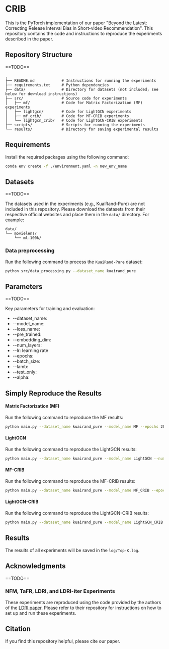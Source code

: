 # CRIB
This is the PyTorch implementation of our paper "Beyond the Latest: Correcting Release Interval Bias in Short-video Recommendation". This repository contains the code and instructions to reproduce the experiments described in the paper.

## Repository Structure

==TODO==

```
.
├── README.md            # Instructions for running the experiments
├── requirements.txt     # Python dependencies
├── data/                # Directory for datasets (not included; see below for download instructions)
├── src/                 # Source code for experiments
│   ├── mf/              # Code for Matrix Factorization (MF) experiments
│   ├── lightgcn/        # Code for LightGCN experiments
│   ├── mf_crib/         # Code for MF-CRIB experiments
│   └── lightgcn_crib/   # Code for LightGCN-CRIB experiments
├── scripts/             # Scripts for running the experiments
└── results/             # Directory for saving experimental results
```

## Requirements

Install the required packages using the following command:

```bash
conda env create -f ./environment.yaml -n new_env_name
```

## Datasets

==TODO==

The datasets used in the experiments (e.g., KuaiRand-Pure) are not included in this repository. Please download the datasets from their respective official websites and place them in the `data/` directory. For example:

```
data/
└── movielens/
    └── ml-100k/
```

### Data preprocessing

Run the following command to process the `KuaiRand-Pure` dataset:

```bash
python src/data_processing.py --dataset_name kuairand_pure
```

## Parameters

==TODO==

Key parameters for training and evaluation:

*   --dataset_name: 
*   --model_name: 
*   --loss_name: 
*   --pre_trained: 
*   --embedding_dim: 
*   --num_layers: 
*   --lr: learning rate
*   --epochs: 
*   --batch_size: 
*   --lamb: 
*   --test_only: 
*   --alpha: 

## Simply Reproduce the Results

#### Matrix Factorization (MF)

Run the following command to reproduce the MF results:

```bash
python main.py --dataset_name kuairand_pure --model_name MF --epochs 20 --lamb 0.1 --test_only True
```

#### LightGCN

Run the following command to reproduce the LightGCN results:

```bash
python main.py --dataset_name kuairand_pure --model_name LightGCN --num_layers 2 --epochs 20 --lamb 0.1 --test_only True
```

#### MF-CRIB

Run the following command to reproduce the MF-CRIB results:

```bash
python main.py --dataset_name kuairand_pure --model_name MF_CRIB --epochs 20 --lamb 0.1 --alpha 0.5 --test_only True
```

#### LightGCN-CRIB

Run the following command to reproduce the LightGCN-CRIB results:

```bash
python main.py --dataset_name kuairand_pure --model_name LightGCN_CRIB --num_layers 2 --epochs 20 --lamb 0.05 --alpha 0.5 --test_only True
```

## Results

The results of all experiments will be saved in the `log/Top-K.log`. 

## Acknowledgments

==TODO==

### NFM, TaFR, LDRI, and LDRI-iter Experiments

These experiments are reproduced using the code provided by the authors of the [LDRI paper](https://github.com/anonymous-ldri-repo). Please refer to their repository for instructions on how to set up and run these experiments.

## Citation

If you find this repository helpful, please cite our paper.
